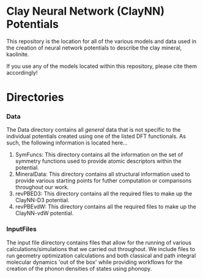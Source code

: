 # Clay Neural Network (ClayNN) Potentials

This repository is the location for all of the various models and data used in the creation of neural network potentials to describe the clay mineral, kaolinite. 

If you use any of the models located within this repository, please cite them accordingly!

# Directories
### Data

The Data directory contains all *general* data that is not specific to the individual potentials created using one of the listed DFT functionals. As such, the following information is located here...
1. SymFuncs: This directory contains all the information on the set of symmetry functions used to provide atomic descriptors within the potential.
2. MineralData: This directory contains all structural information used to provide various starting points for futher computation or comparisons throughout our work. 
3. revPBED3: This directory contains all the required files to make up the ClayNN-D3 potential.
4. revPBEvdW: This directory contains all the required files to make up the ClayNN-vdW potential.


### InputFiles

The input file diirectory contains files that allow for the running of various calculations/simulations that we carried out throughout. We include files to run geometry optimization calculations and both classical and path integral molecular dynamics 'out of the box' while providing workflows for the creation of the phonon densities of states using phonopy. 